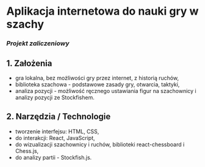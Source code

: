 # Aplikacja internetowa do nauki gry w szachy
### *Projekt zaliczeniowy*  

## 1. Założenia
- gra lokalna, bez możliwości gry przez internet, z historią ruchów,
- biblioteka szachowa - podstawowe zasady gry, otwarcia, taktyki,
- analiza pozycji - możliwość ręcznego ustawiania figur na szachownicy i analizy pozycji ze Stockfishem.

## 2. Narzędzia / Technologie
- tworzenie interfejsu: HTML, CSS,
- do interakcji: React, JavaScript,
- do wizualizacji szachownicy i ruchów, biblioteki react-chessboard i Chess.js,
- do analizy partii - Stockfish.js.
